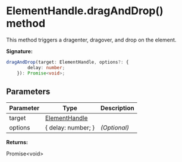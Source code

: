 # ElementHandle.dragAndDrop() method

This method triggers a dragenter, dragover, and drop on the element.

**Signature:**

```typescript
dragAndDrop(target: ElementHandle, options?: {
        delay: number;
    }): Promise<void>;
```

## Parameters

| Parameter | Type                                          | Description       |
| --------- | --------------------------------------------- | ----------------- |
| target    | [ElementHandle](./puppeteer.elementhandle.md) |                   |
| options   | { delay: number; }                            | <i>(Optional)</i> |

**Returns:**

Promise&lt;void&gt;
